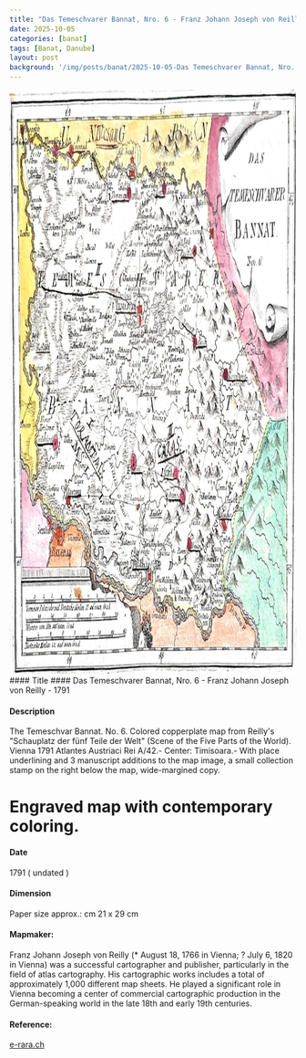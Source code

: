 ```yaml
---
title: "Das Temeschvarer Bannat, Nro. 6 - Franz Johann Joseph von Reilly - 1791"
date: 2025-10-05
categories: [banat]
tags: [Banat, Danube]
layout: post
background: '/img/posts/banat/2025-10-05-Das Temeschvarer Bannat, Nro. 6 - Franz Johann Joseph von Reilly - 1791.jpg'
---
```

<img src="/img/posts/banat/2025-10-05-Das Temeschvarer Bannat, Nro. 6 - Franz Johann Joseph von Reilly - 1791.jpg" alt="Das Temeschvarer Bannat, Nro. 6, Franz Johann Joseph von Reilly" width="1280" height="1024">
#### Title ####
Das Temeschvarer Bannat, Nro. 6 - Franz Johann Joseph von Reilly - 1791

#### Description ####
The Temeschvar Bannat. No. 6. Colored copperplate map from Reilly's "Schauplatz der fünf Teile der Welt" (Scene of the Five Parts of the World). Vienna 1791
Atlantes Austriaci Rei A/42.- Center: Timisoara.- With place underlining and 3 manuscript additions to the map image, a small collection stamp on the right below the map, wide-margined copy.
# Engraved map with contemporary coloring.

#### Date ####
1791 ( undated )

#### Dimension ####
Paper size approx.: cm 21 x 29 cm

#### Mapmaker: ####
Franz Johann Joseph von Reilly (* August 18, 1766 in Vienna; ? July 6, 1820 in Vienna) was a successful cartographer and publisher, particularly in the field of atlas cartography. 
His cartographic works includes a total of approximately 1,000 different map sheets. He played a significant role in Vienna becoming a center of commercial cartographic production 
in the German-speaking world in the late 18th and early 19th centuries.

#### Reference: ####
<p><a href="https://doi.org/10.3931/e-rara-128558">e-rara.ch</a></p>